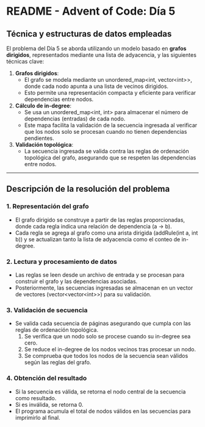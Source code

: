 # **README \- Advent of Code: Día 5**

## **Técnica y estructuras de datos empleadas**

El problema del Día 5 se aborda utilizando un modelo basado en **grafos dirigidos**, representados mediante una lista de adyacencia, y las siguientes técnicas clave:

1. **Grafos dirigidos**:  
   * El grafo se modela mediante un unordered\_map\<int, vector\<int\>\>, donde cada nodo apunta a una lista de vecinos dirigidos.  
   * Esto permite una representación compacta y eficiente para verificar dependencias entre nodos.  
2. **Cálculo de in-degree**:  
   * Se usa un unordered\_map\<int, int\> para almacenar el número de dependencias (entradas) de cada nodo.  
   * Este mapa facilita la validación de la secuencia ingresada al verificar que los nodos solo se procesan cuando no tienen dependencias pendientes.  
3. **Validación topológica**:  
   * La secuencia ingresada se valida contra las reglas de ordenación topológica del grafo, asegurando que se respeten las dependencias entre nodos.

---

## **Descripción de la resolución del problema**

### **1\. Representación del grafo**

* El grafo dirigido se construye a partir de las reglas proporcionadas, donde cada regla indica una relación de dependencia (a \-\> b).  
* Cada regla se agrega al grafo como una arista dirigida (addRule(int a, int b)) y se actualizan tanto la lista de adyacencia como el conteo de in-degree.

### **2\. Lectura y procesamiento de datos**

* Las reglas se leen desde un archivo de entrada y se procesan para construir el grafo y las dependencias asociadas.  
* Posteriormente, las secuencias ingresadas se almacenan en un vector de vectores (vector\<vector\<int\>\>) para su validación.

### **3\. Validación de secuencia**

* Se valida cada secuencia de páginas asegurando que cumpla con las reglas de ordenación topológica.  
  1. Se verifica que un nodo solo se procese cuando su in-degree sea cero.  
  2. Se reduce el in-degree de los nodos vecinos tras procesar un nodo.  
  3. Se comprueba que todos los nodos de la secuencia sean válidos según las reglas del grafo.

### **4\. Obtención del resultado**

* Si la secuencia es válida, se retorna el nodo central de la secuencia como resultado.  
* Si es inválida, se retorna 0\.  
* El programa acumula el total de nodos válidos en las secuencias para imprimirlo al final.

